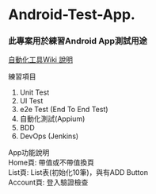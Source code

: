 # Android-Test-App.
### 此專案用於練習Android App測試用途
[自動化工具Wiki 說明](https://kanneki-chen.gitbook.io/devops/)

練習項目
1. Unit Test
2. UI Test
3. e2e Test (End To End Test)
4. 自動化測試(Appium)
5. BDD
6. DevOps (Jenkins)


App功能說明  
Home頁: 帶值或不帶值換頁  
List頁: List表(初始化10筆)，與有ADD Button  
Account頁: 登入驗證檢查




